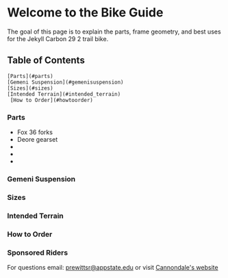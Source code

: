 # **Welcome to the Bike Guide**
The goal of this page is to explain the parts, frame geometry, and best uses for the Jekyll Carbon 29 2 trail bike. 

## Table of Contents
    [Parts](#parts)
    [Gemeni Suspension](#gemenisuspension)
    [Sizes](#sizes)
    [Intended Terrain](#intended_terrain)
     [How to Order](#howtoorder)

### Parts
* Fox 36 forks
* Deore gearset
*
*
*


### Gemeni Suspension





### Sizes





### Intended Terrain

### How to Order



### Sponsored Riders





For questions email: <prewittsr@appstate.edu>
or visit [Cannondale's website](https://www.cannondale.com/en-it/bikes/mountain/trail-bikes/jekyll/jekyll-carbon-29-2?sku=c21200m10sm)
